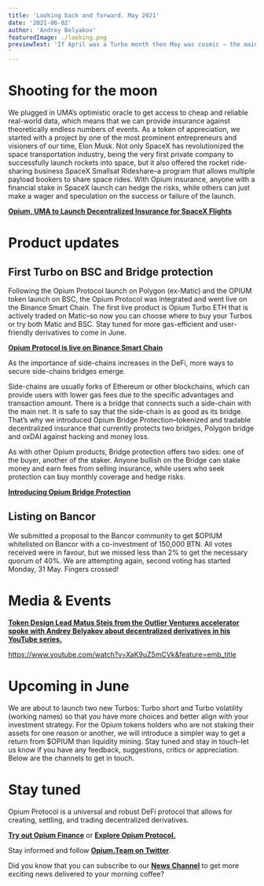 ```yaml
---
title: 'Looking back and forward. May 2021'
date: '2021-06-02'
author: 'Andrey Belyakov'
featuredImage: ./looking.png
previewText: 'If April was a Turbo month then May was cosmic — the main news that made headlines was our joint effort with the UMA protocol to launch decentralized insurance on SpaceX flights.
'
---
```


# Shooting for the moon

We plugged in UMA’s optimistic oracle to get access to cheap and reliable real-world data, which means that we can provide insurance against theoretically endless numbers of events. As a token of appreciation, we started with a project by one of the most prominent entrepreneurs and visioners of our time, Elon Musk. Not only SpaceX has revolutionized the space transportation industry, being the very first private company to successfully launch rockets into space, but it also offered the rocket ride-sharing business SpaceX Smallsat Rideshare–a program that allows multiple payload bookers to share space rides. 
With Opium insurance, anyone with a financial stake in SpaceX launch can hedge the risks, while others can just make a wager and speculation on the success or failure of the launch.

[**Opium, UMA to Launch Decentralized Insurance for SpaceX Flights**](https://www.coindesk.com/opium-uma-spacex-decentralized-insurance-contract)

# Product updates

## First Turbo on BSC and Bridge protection

Following the Opium Protocol launch on Polygon (ex-Matic) and the OPIUM token launch on BSC, the Opium Protocol was integrated and went live on the Binance Smart Chain. The first live product is Opium Turbo ETH that is actively traded on Matic–so now you can choose where to buy your Turbos or try both Matic and BSC. Stay tuned for more gas-efficient and user-friendly derivatives to come in June.

[**Opium Protocol is live on Binance Smart Chain**](https://opium.finance/blog/opium-bsc-blog/OpiumonBSC/) 

As the importance of side-chains increases in the DeFi, more ways to secure side-chains bridges emerge.

Side-chains are usually forks of Ethereum or other blockchains, which can provide users with lower gas fees due to the specific advantages and transaction amount. There is a bridge that connects such a side-chain with the main net. It is safe to say that the side-chain is as good as its bridge. That’s why we introduced Opium Bridge Protection–tokenized and tradable decentralized insurance that currently protects two bridges, Polygon bridge and oxDAI against hacking and money loss. 

As with other Opium products, Bridge protection offers two sides: one of the buyer, another of the staker. Anyone bullish on the Bridge can stake money and earn fees from selling insurance, while users who seek protection can buy monthly coverage and hedge risks.

[**Introducing Opium Bridge Protection**](https://opium.finance/blog/bridge-protection/blog-bridge/)

## Listing on Bancor 

We submitted a proposal to the Bancor community to get $OPIUM whitelisted on Bancor with a co-investment of 150,000 BTN. All votes received were in favour, but we missed less than 2% to get the necessary quorum of 40%. We are attempting again, second voting has started Monday, 31 May. Fingers crossed!

# Media & Events

[**Token Design Lead Matus Steis from the Outlier Ventures accelerator spoke with Andrey Belyakov about decentralized derivatives in his YouTube series.**](https://www.youtube.com/watch?v=XaK9uZ5mCVk)

https://www.youtube.com/watch?v=XaK9uZ5mCVk&feature=emb_title

# Upcoming in June

We are about to launch two new Turbos: Turbo short and Turbo volatility (working names) so that you have more choices and better align with your investment strategy. For the Opium tokens holders who are not staking their assets for one reason or another, we will introduce a simpler way to get a return from $OPIUM than liquidity mining. Stay tuned and stay in touch–let us know if you have any feedback, suggestions, critics or appreciation. Below are the channels to get in touch. 



# Stay tuned

Opium Protocol is a universal and robust DeFi protocol that allows for creating, settling, and trading decentralized derivatives.

[**Try out Opium Finance**](https://app.opium.finance/) or [**Explore Opium Protocol.**](https://docs.opium.network/)

Stay informed and follow [**Opium.Team on Twitter**](https://twitter.com/Opium_Network).

Did you know that you can subscribe to our [**News Channel**](https://t.me/OpiumFinance) to get more exciting news delivered to your morning coffee?
